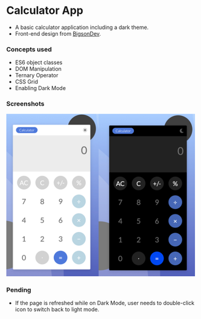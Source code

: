 # Calculator App

- A basic calculator application including a dark theme.
- Front-end design from [BigsonDev](https://bigsondev.com/projects/calculator-app-project/).

### Concepts used

- ES6 object classes
- DOM Manipulation
- Ternary Operator
- CSS Grid
- Enabling Dark Mode

### Screenshots

<img src="img/App-Image.jpg" alt="Porject Screenshots" style="width:500px" />

### Pending

- If the page is refreshed while on Dark Mode, user needs to double-click icon to switch back to light mode.
